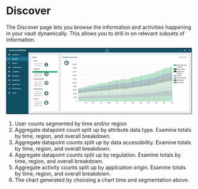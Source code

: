 # Discover

The Discover page lets you browse the information and activities happening in your vault dynamically. This allows you to drill in on relevant subsets of information.

![discover](../assets/images/discover.png "Discover")

1. User counts segmented by time and/or region
2. Aggregate datapoint count split up by attribute data type. Examine totals by time, region, and overall breakdown.
3. Aggregate datapoint counts split up by data accessibility. Examine totals by time, region, and overall breakdown.
4. Aggregate datapoint counts split up by regulation. Examine totals by time, region, and overall breakdown.
5. Aggregate activity counts split up by application origin. Examine totals by time, region, and overall breakdown.
6. The chart generated by choosing a chart time and segmentation above.